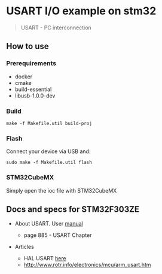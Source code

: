 # USART I/O example on stm32
> USART - PC interconnection

## How to use 

### Prerequirements

- docker
- cmake 
- build-essential
- libusb-1.0.0-dev

### Build 

```
make -f Makefile.util build-proj
```

### Flash
Connect your device via USB and:
```
sudo make -f Makefile.util flash
```

### STM32CubeMX

Simply open the ioc file with STM32CubeMX

## Docs and specs for STM32F303ZE

- About USART. User [manual](https://www.st.com/content/ccc/resource/technical/document/reference_manual/4a/19/6e/18/9d/92/43/32/DM00043574.pdf/files/DM00043574.pdf/jcr:content/translations/en.DM00043574.pdf)
    - page 885 - USART Chapter

- Articles
    - HAL USART [here](https://visualgdb.com/tutorials/arm/stm32/uart/)
    - http://www.rotr.info/electronics/mcu/arm_usart.htm

